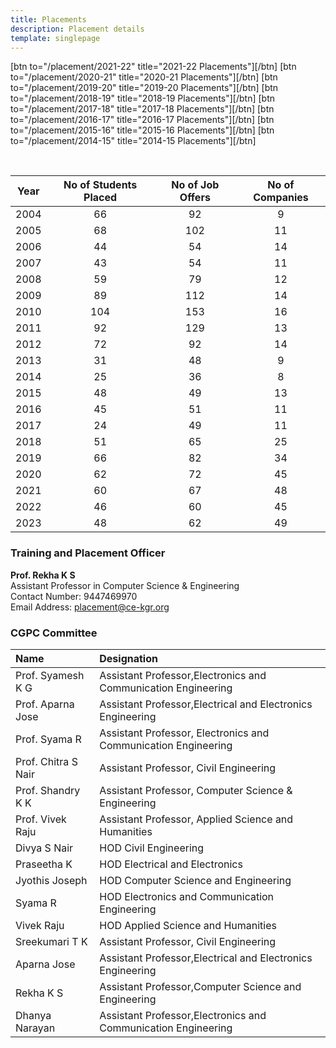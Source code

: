 ```yaml
---
title: Placements
description: Placement details
template: singlepage
---
```


[btn to="/placement/2021-22" title="2021-22 Placements"][/btn]
[btn to="/placement/2020-21" title="2020-21 Placements"][/btn]
[btn to="/placement/2019-20" title="2019-20 Placements"][/btn]
[btn to="/placement/2018-19" title="2018-19 Placements"][/btn]
[btn to="/placement/2017-18" title="2017-18 Placements"][/btn]
[btn to="/placement/2016-17" title="2016-17 Placements"][/btn]
[btn to="/placement/2015-16" title="2015-16 Placements"][/btn]
[btn to="/placement/2014-15" title="2014-15 Placements"][/btn]


<br>

| Year | No of Students Placed | No of Job Offers | No of Companies |
|:----:|:---------------------:|:----------------:|:---------------:|
| 2004 | 66 | 92 | 9 |
| 2005 | 68 | 102 | 11 |
| 2006 | 44 | 54 | 14 |
| 2007 | 43 | 54 | 11 |
| 2008 | 59 | 79 | 12 |
| 2009 | 89 | 112 | 14 |
| 2010 | 104 | 153 | 16 |
| 2011 | 92 | 129 | 13 |
| 2012 | 72 | 92 | 14 |
| 2013 | 31 | 48 | 9 |
| 2014 | 25 | 36 | 8 |
| 2015 | 48 | 49 | 13 |
| 2016 | 45 | 51 | 11 |
| 2017 | 24 | 49 | 11 |
| 2018 | 51 | 65 | 25 |
| 2019 | 66 | 82 | 34 |
| 2020 | 62 | 72 | 45 |
| 2021 | 60 | 67 | 48 |
| 2022 | 46 | 60 | 45 |
| 2023 | 48 | 62 | 49 |

### Training and Placement Officer
**Prof. Rekha K S**
<br>
Assistant Professor in Computer Science & Engineering
<br>
Contact Number: 9447469970
<br>
Email Address: placement@ce-kgr.org

### CGPC Committee
| Name 	| Designation 	|
|:--------------------	|:------------------------------------------------------------------------------------	|
| Prof. Syamesh K G 	| Assistant Professor,Electronics and Communication Engineering 	|
| Prof. Aparna Jose 	| Assistant Professor,Electrical and Electronics Engineering 	|
| Prof. Syama R 	| Assistant Professor, Electronics and Communication Engineering 	|
| Prof. Chitra S Nair 	| Assistant Professor, Civil Engineering 	|
| Prof. Shandry K K 	| Assistant Professor, Computer Science & Engineering 	|
| Prof. Vivek Raju 	| Assistant Professor, Applied Science and Humanities 	|
| Divya S Nair 	| HOD Civil Engineering 	|
| Praseetha K 	| HOD Electrical and Electronics 	|
| Jyothis Joseph 	| HOD Computer Science and Engineering 	|
| Syama R 	| HOD Electronics and Communication Engineering 	|
| Vivek Raju 	| HOD Applied Science and Humanities 	|
| Sreekumari T K 	| Assistant Professor, Civil Engineering 	|
| Aparna Jose 	| Assistant Professor,Electrical and Electronics Engineering 	|
| Rekha K S 	| Assistant Professor,Computer Science and Engineering 	|
| Dhanya Narayan 	| Assistant Professor,Electronics and Communication Engineering 	|

